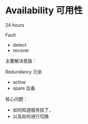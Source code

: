 # Availability 可用性

24 hours

Fault

- detect
- recover

主要解决思路：

Redundancy 冗余

- active
- spare 后备

核心问题：

- 如何知道服务挂了，
- 以及如何进行切换
